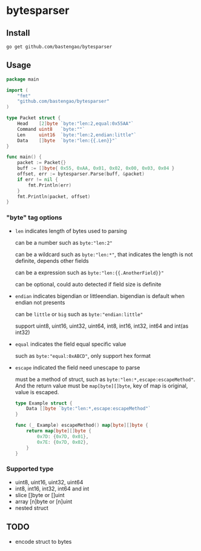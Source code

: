 # bytesparser

## Install

```
go get github.com/bastengao/bytesparser
```

## Usage

```go
package main

import (
	"fmt"
	"github.com/bastengao/bytesparser"
)

type Packet struct {
	Head    [2]byte `byte:"len:2,equal:0x55AA"`
	Command uint8   `byte:""`
	Len     uint16  `byte:"len:2,endian:little"`
	Data    []byte  `byte:"len:{{.Len}}"`
}

func main() {
	packet := Packet{}
	buff := []byte{ 0x55, 0xAA, 0x01, 0x02, 0x00, 0x03, 0x04 }
	offset, err := bytesparser.Parse(buff, &packet)
	if err != nil {
		fmt.Println(err)
	}
	fmt.Println(packet, offset)
}
```

### "byte" tag options

* `len` indicates length of bytes used to parsing

    can be a number such as `byte:"len:2"`

	can be a wildcard such as `byte:"len:*"`, that indicates the length is not definite, depends other fields

	can be a expression such as `byte:"len:{{.AnotherField}}"`

	can be optional, could auto detected if field size is definite

* `endian` indicates bigendian or littleendian. bigendian is default when endian not presents
   
   can be `little` or `big` such as `byte:"endian:little"`

   support uint8, uint16, uint32, uint64, int8, int16, int32, int64 and int(as int32)

* `equal` indicates the field equal specific value

   such as `byte:"equal:0xABCD"`, only support hex format

* `escape` indicated the field need unescape to parse
   
   must be a method of struct, such as `byte:"len:*,escape:escapeMethod"`. And the return value must be `map[byte][]byte`, key of map is original, value is escaped.

   ```go
   type Example struct {
	   Data []byte `byte:"len:*,escape:escapeMethod"`
   }

   func (_ Example) escapeMethod() map[byte][]byte {
	   return map[byte][]byte {
		   0x7D: {0x7D, 0x01},
		   0x7E: {0x7D, 0x02},
	   }
   }
   ```

### Supported type

* uint8, uint16, uint32, uint64 
* int8, int16, int32, int64 and int
* slice []byte or []uint
* array [n]byte or [n]uint
* nested struct

## TODO

* encode struct to bytes